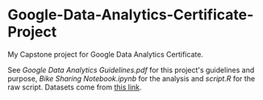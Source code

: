 # Google-Data-Analytics-Certificate-Project
My Capstone project for Google Data Analytics Certificate.

See *Google Data Analytics Guidelines.pdf* for this project's guidelines and purpose,  *Bike Sharing Notebook.ipynb* for the analysis and *script.R* for the raw script.
Datasets come from [this link](https://divvy-tripdata.s3.amazonaws.com/index.html).
